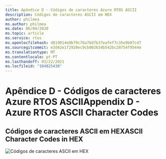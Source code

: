 ```yaml
---
title: Apêndice D - Códigos de caracteres Azure RTOS ASCII
description: Códigos de caracteres ASCII em HEX
author: philmea
ms.author: philmea
ms.date: 06/04/2020
ms.topic: article
ms.service: rtos
ms.openlocfilehash: d819014e0b79c76a7bd7b37eafef7c35e9b07c47
ms.sourcegitcommit: e3d42e1f2920ec9cb002634b542bc20754f9544e
ms.translationtype: MT
ms.contentlocale: pt-PT
ms.lasthandoff: 03/22/2021
ms.locfileid: "104825430"
---
```

# <a name="appendix-d---azure-rtos-ascii-character-codes"></a><span data-ttu-id="b753a-103">Apêndice D - Códigos de caracteres Azure RTOS ASCII</span><span class="sxs-lookup"><span data-stu-id="b753a-103">Appendix D - Azure RTOS ASCII Character Codes</span></span>

## <a name="ascii-character-codes-in-hex"></a><span data-ttu-id="b753a-104">Códigos de caracteres ASCII em HEX</span><span class="sxs-lookup"><span data-stu-id="b753a-104">ASCII Character Codes in HEX</span></span>

![Códigos de caracteres ASCII em HEX](media/image12.png)